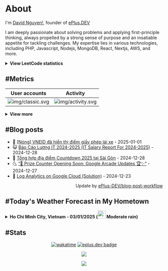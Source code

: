 # About

I'm [David Nguyen!](https://github.com/hoangsvit), founder of [ePlus.DEV](https://eplus.dev)

I am deeply passionate about solving problems and applying first-principle thinking, always propelled by a strong sense
of purpose and an insatiable appetite for tackling challenges. My expertise lies in various technologies, including PHP,
Javascript, Nodejs, MongoDB, React, Nextjs, AWS, and more.

<details>
  <summary><b>View LeetCode statistics</b></summary>

  <p align="center">
    <img alt="img/leetcode.svg" src="https://metrics.eplus.dev/img/leetcode.svg">
  </p>
</details>

## #Metrics

| User accounts | Activity |
| ------------- | ------------- |
| ![img/classic.svg](https://metrics.eplus.dev/img/classic.svg) | ![img/activity.svg](https://metrics.eplus.dev/img/activity.svg) |

<details>
  <summary><b>View more</b></summary>

  | Wakatime | Languages |
  | ------------- | ------------- |
  | ![img/wakatime.svg](https://metrics.eplus.dev/img/wakatime.svg) | ![img/languages.svg](https://metrics.eplus.dev/img/languages.svg) |

  | Achievements | Followers |
  | ------------- | ------------- |
  | ![img/achievements.compact.svg](https://metrics.eplus.dev/img/achievements.compact.svg) | ![img/people.followers.svg](https://metrics.eplus.dev/img/people.followers.svg) |
</details>

## #Blog posts
- 🧰 [[Nóng] VNEID đã hiển thị điểm giấy phép lái xe](https://eplus.dev/nong-vneid-da-hien-thi-diem-giay-phep-lai-xe) - 2025-01-01 
- 😺 [Báo Cáo Lương IT 2024-2025 &lpar;IT Salary Report For 2024-2025&rpar;](https://eplus.dev/bao-cao-luong-it-2024-2025-it-salary-report-for-2024-2025) - 2024-12-28 
- 🗽 [Tổng hợp địa điểm Countdown 2025 tại Sài Gòn](https://eplus.dev/tong-hop-dia-diem-countdown-2025-tai-sai-gon) - 2024-12-28 
- 🌜 [“🎉 Prize Counter Opening Soon: Google Arcade Updates 🏆✨”](https://eplus.dev/prize-counter-opening-soon-google-arcade-updates) - 2024-12-27 
- 📝 [Log Analytics on Google Cloud &lpar;Solution&rpar;](https://eplus.dev/log-analytics-on-google-cloud-solution) - 2024-12-23 

<div align="right">
  Update by <a target="_blank"
    href="https://github.com/ePlus-DEV/blog-post-workflow">ePlus-DEV/blog-post-workflow</a>
</div>

## #Today's Weather Forecast in My Hometown



<details>
  <summary><b>Ho Chi Minh City, Vietnam - 03/01/2025 (<img src="https://cdn.weatherapi.com/weather/64x64/day/302.png" width="25" /> Moderate rain)</b></summary>


<table>
    <tr>
        <th>Hour</th>
        <td>00:00</td><td>01:00</td><td>02:00</td><td>03:00</td><td>04:00</td><td>05:00</td><td>06:00</td><td>07:00</td><td>08:00</td><td>09:00</td><td>10:00</td><td>11:00</td><td>12:00</td><td>13:00</td><td>14:00</td><td>15:00</td><td>16:00</td><td>17:00</td><td>18:00</td><td>19:00</td><td>20:00</td><td>21:00</td><td>22:00</td><td>23:00</td>
    </tr>
    <tr>
        <th>Weather</th>
        <td><img src="https://cdn.weatherapi.com/weather/64x64/night/116.png"></img></td><td><img src="https://cdn.weatherapi.com/weather/64x64/night/116.png"></img></td><td><img src="https://cdn.weatherapi.com/weather/64x64/night/116.png"></img></td><td><img src="https://cdn.weatherapi.com/weather/64x64/night/116.png"></img></td><td><img src="https://cdn.weatherapi.com/weather/64x64/night/116.png"></img></td><td><img src="https://cdn.weatherapi.com/weather/64x64/night/116.png"></img></td><td><img src="https://cdn.weatherapi.com/weather/64x64/night/116.png"></img></td><td><img src="https://cdn.weatherapi.com/weather/64x64/day/116.png"></img></td><td><img src="https://cdn.weatherapi.com/weather/64x64/day/119.png"></img></td><td><img src="https://cdn.weatherapi.com/weather/64x64/day/119.png"></img></td><td><img src="https://cdn.weatherapi.com/weather/64x64/day/122.png"></img></td><td><img src="https://cdn.weatherapi.com/weather/64x64/day/116.png"></img></td><td><img src="https://cdn.weatherapi.com/weather/64x64/day/353.png"></img></td><td><img src="https://cdn.weatherapi.com/weather/64x64/day/353.png"></img></td><td><img src="https://cdn.weatherapi.com/weather/64x64/day/353.png"></img></td><td><img src="https://cdn.weatherapi.com/weather/64x64/day/353.png"></img></td><td><img src="https://cdn.weatherapi.com/weather/64x64/day/353.png"></img></td><td><img src="https://cdn.weatherapi.com/weather/64x64/day/353.png"></img></td><td><img src="https://cdn.weatherapi.com/weather/64x64/night/176.png"></img></td><td><img src="https://cdn.weatherapi.com/weather/64x64/night/116.png"></img></td><td><img src="https://cdn.weatherapi.com/weather/64x64/night/116.png"></img></td><td><img src="https://cdn.weatherapi.com/weather/64x64/night/119.png"></img></td><td><img src="https://cdn.weatherapi.com/weather/64x64/night/119.png"></img></td><td><img src="https://cdn.weatherapi.com/weather/64x64/night/119.png"></img></td>
    </tr>
    <tr>
        <th>Condition</th>
        <td width="200px">Partly Cloudy </td><td width="200px">Partly Cloudy </td><td width="200px">Partly Cloudy </td><td width="200px">Partly Cloudy </td><td width="200px">Partly Cloudy </td><td width="200px">Partly Cloudy </td><td width="200px">Partly Cloudy </td><td width="200px">Partly Cloudy </td><td width="200px">Cloudy </td><td width="200px">Cloudy </td><td width="200px">Overcast </td><td width="200px">Partly Cloudy </td><td width="200px">Light rain shower</td><td width="200px">Light rain shower</td><td width="200px">Light rain shower</td><td width="200px">Light rain shower</td><td width="200px">Light rain shower</td><td width="200px">Light rain shower</td><td width="200px">Patchy rain nearby</td><td width="200px">Partly Cloudy </td><td width="200px">Partly Cloudy </td><td width="200px">Cloudy </td><td width="200px">Cloudy </td><td width="200px">Cloudy </td>
    </tr>
    <tr>
        <th>Temperature</th>
        <td>25.6 °C</td><td>25.2 °C</td><td>24.6 °C</td><td>24.2 °C</td><td>24 °C</td><td>23.7 °C</td><td>23.5 °C</td><td>24.2 °C</td><td>25.9 °C</td><td>27.7 °C</td><td>30 °C</td><td>31.7 °C</td><td>32 °C</td><td>31.3 °C</td><td>30 °C</td><td>28.1 °C</td><td>27.4 °C</td><td>27 °C</td><td>26.3 °C</td><td>25.9 °C</td><td>25.3 °C</td><td>24.7 °C</td><td>24.6 °C</td><td>24.5 °C</td>
    </tr>
    <tr>
        <th>Wind</th>
        <td>3.2 kph</td><td>5 kph</td><td>6.1 kph</td><td>5.4 kph</td><td>6.5 kph</td><td>6.1 kph</td><td>4.7 kph</td><td>3.2 kph</td><td>4.7 kph</td><td>5.4 kph</td><td>4.7 kph</td><td>4 kph</td><td>3.6 kph</td><td>5.4 kph</td><td>3.6 kph</td><td>1.8 kph</td><td>2.5 kph</td><td>5 kph</td><td>5 kph</td><td>4.3 kph</td><td>4 kph</td><td>4.7 kph</td><td>5 kph</td><td>4.3 kph</td>
    </tr>
</table>


<div align="right">
  Updated at: 2025-01-03T13:59:08Z - by <a target="_blank"
    href="https://github.com/ePlus-DEV/weather-forecast">ePlus-DEV/weather-forecast</a>
</div>
</details>


## #Stats
<div align="center">

[![wakatime](https://wakatime.com/badge/user/e0aaeeb0-6b00-4a68-93a3-146329e5281e.svg)](https://wakatime.com/@e0aaeeb0-6b00-4a68-93a3-146329e5281e) [![eplus.dev badge](https://user-badge.eplus.dev/vietnam/hoangsvit.svg)](https://user-badge.eplus.dev/vietnam/hoangsvit)

![](https://komarev.com/ghpvc/?username=hoangsvit&style=for-the-badge)

[![](https://s11.flagcounter.com/count/1xO8/bg_FFFFFF/txt_000000/border_CCCCCC/columns_2/maxflags_10/viewers_3/labels_1/pageviews_1/flags_1/percent_0/)](https://s11.flagcounter.com/more/1xO8/)
</div>
